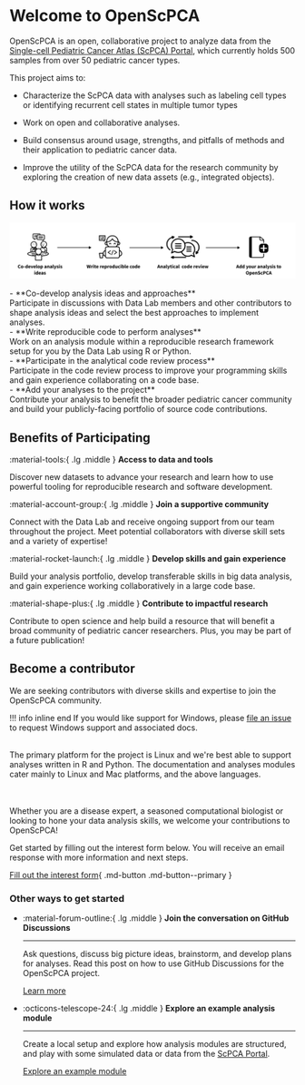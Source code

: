 # Welcome to OpenScPCA

OpenScPCA is an open, collaborative project to analyze data from the [Single-cell Pediatric Cancer Atlas (ScPCA) Portal](https://scpca.alexslemonade.org/), which currently holds 500 samples from over 50 pediatric cancer types. 

This project aims to: 

- Characterize the ScPCA data with analyses such as labeling cell types or identifying recurrent cell states in multiple tumor types

- Work on open and collaborative analyses.

- Build consensus around usage, strengths, and pitfalls of methods and their application to pediatric cancer data.

- Improve the utility of the ScPCA data for the research community by exploring the creation of new data assets (e.g., integrated objects).


## How it works

![how-it-works](./img/how-it-works.png)

<div class ="grid" markdown>

<div markdown>
- **Co-develop analysis ideas and approaches** <br/> Participate in discussions with Data Lab members and other contributors to shape analysis ideas and select the best approaches to implement analyses.
</div>

<div markdown>
- **Write reproducible code to perform analyses** <br/> Work on an analysis module within a reproducible research framework setup for you by the Data Lab using R or Python.
</div>

<div markdown>
- **Participate in the analytical code review process** <br/> Participate in the code review process to improve your programming skills and gain experience collaborating on a code base.
</div>

<div markdown>
- **Add your analyses to the project** <br/> Contribute your analysis to benefit the broader pediatric cancer community and build your publicly-facing portfolio of source code contributions.
</div>

</div>


## Benefits of Participating

:material-tools:{ .lg .middle }
**Access to data and tools**

Discover new datasets to advance your research and learn how to use powerful tooling for reproducible research and software development.

:material-account-group:{ .lg .middle }
**Join a supportive community**

Connect with the Data Lab and receive ongoing support from our team throughout the project. 
Meet potential collaborators with diverse skill sets and a variety of expertise!

:material-rocket-launch:{ .lg .middle }
**Develop skills and gain experience**

Build your analysis portfolio, develop transferable skills in big data analysis, and gain experience working collaboratively in a large code base. 

:material-shape-plus:{ .lg .middle }
**Contribute to impactful research**

Contribute to open science and help build a resource that will benefit a broad community of pediatric cancer researchers.
Plus, you may be part of a future publication!


## Become a contributor

We are seeking contributors with diverse skills and expertise to join the OpenScPCA community. 

!!! info inline end
    If you would like support for Windows, please [file an issue](https://github.com/AlexsLemonade/OpenScPCA-analysis/issues/new?assignees=&labels=docs-request&projects=&template=04-docs-request.yml&title=Docs+request%3A) to request Windows support and associated docs.

<br/>
The primary platform for the project is Linux and we're best able to support analyses written in R and Python.
The documentation and analyses modules cater mainly to Linux and Mac platforms, and the above languages.

<br/><br/>
Whether you are a disease expert, a seasoned computational biologist or looking to hone your data analysis skills, we welcome your contributions to OpenScPCA!

Get started by filling out the interest form below. 
You will receive an email response with more information and next steps.

[Fill out the interest form](#){ .md-button .md-button--primary }


### Other ways to get started

<div class ="grid cards" markdown>

-   :material-forum-outline:{ .lg .middle } __Join the conversation on GitHub Discussions__

    ---

    Ask questions, discuss big picture ideas, brainstorm, and develop plans for analyses. 
Read this post on how to use GitHub Discussions for the OpenScPCA project.

    [Learn more](./communications-tools/tools-for-communication.md#github-discussions)

-   :octicons-telescope-24:{ .lg .middle } __Explore an example analysis module__

    ---
    
    Create a local setup and explore how analysis modules are structured, and play with some simulated data or data from the [ScPCA Portal](https://scpca.alexslemonade.org/).
    
    [Explore an example module](STUB_LINK)

</div>
